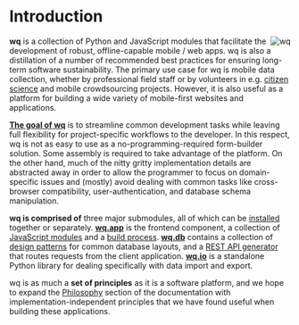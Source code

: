 Introduction
============

<img align=right alt=wq src="http://wq.io/images/128/wq.png">

**wq** is a collection of Python and JavaScript modules that facilitate the development of robust, offline-capable mobile / web apps.  wq is also a distillation of a number of recommended best practices for ensuring long-term software sustainability.  The primary use case for wq is mobile data collection, whether by professional field staff or by volunteers in e.g. [citizen science] and mobile crowdsourcing projects.  However, it is also useful as a platform for building a wide variety of mobile-first websites and applications.

**[The goal of wq]** is to streamline common development tasks while leaving full flexibility for project-specific workflows to the developer.  In this respect, wq is not as easy to use as a no-programming-required form-builder solution.  Some assembly is required to take advantage of the platform.  On the other hand, much of the nitty gritty implementation details are abstracted away in order to allow the programmer to focus on domain-specific issues and (mostly) avoid dealing with common tasks like cross-browser compatibility, user-authentication, and database schema manipulation.

**wq is comprised of** three major submodules, all of which can be [installed] together or separately.  **[wq.app]** is the frontend component, a collection of [JavaScript modules] and a [build process].  **[wq.db]** contains a collection of [design patterns] for common database layouts, and a [REST API generator] that routes requests from the client application.  **[wq.io]** is a standalone Python library for dealing specifically with data import and export.

wq is as much a **set of principles** as it is a software platform, and we hope to expand the [Philosophy] section of the documentation with implementation-independent principles that we have found useful when building these applications.

[citizen science]: http://wq.io/research/quality
[The goal of wq]: http://wq.io/research/framework
[installed]: http://wq.io/docs/setup
[wq.app]: http://wq.io/wq.app
[JavaScript modules]: http://wq.io/docs/app
[build process]: http://wq.io/docs/build
[wq.db]: http://wq.io/wq.db
[design patterns]: http://wq.io/docs/about-patterns
[REST API generator]: http://wq.io/docs/rest
[wq.io]: http://wq.io/wq.io
[Philosophy]: http://wq.io/docs/?section=philosophy

